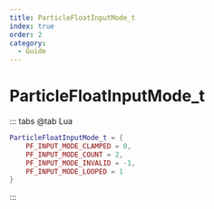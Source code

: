 ```yaml
---
title: ParticleFloatInputMode_t
index: true
order: 2
category:
  - Guide
---
```


# ParticleFloatInputMode_t
::: tabs
@tab Lua
```lua
ParticleFloatInputMode_t = {
    PF_INPUT_MODE_CLAMPED = 0,
    PF_INPUT_MODE_COUNT = 2,
    PF_INPUT_MODE_INVALID = -1,
    PF_INPUT_MODE_LOOPED = 1
}
```
:::